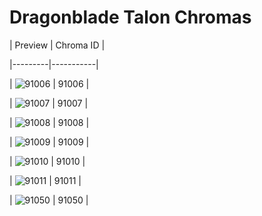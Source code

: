 # Dragonblade Talon Chromas


| Preview | Chroma ID |

|---------|-----------|

| ![91006](https://raw.communitydragon.org/latest/plugins/rcp-be-lol-game-data/global/default/v1/champion-chroma-images/91/91006.png) | 91006 |

| ![91007](https://raw.communitydragon.org/latest/plugins/rcp-be-lol-game-data/global/default/v1/champion-chroma-images/91/91007.png) | 91007 |

| ![91008](https://raw.communitydragon.org/latest/plugins/rcp-be-lol-game-data/global/default/v1/champion-chroma-images/91/91008.png) | 91008 |

| ![91009](https://raw.communitydragon.org/latest/plugins/rcp-be-lol-game-data/global/default/v1/champion-chroma-images/91/91009.png) | 91009 |

| ![91010](https://raw.communitydragon.org/latest/plugins/rcp-be-lol-game-data/global/default/v1/champion-chroma-images/91/91010.png) | 91010 |

| ![91011](https://raw.communitydragon.org/latest/plugins/rcp-be-lol-game-data/global/default/v1/champion-chroma-images/91/91011.png) | 91011 |

| ![91050](https://raw.communitydragon.org/latest/plugins/rcp-be-lol-game-data/global/default/v1/champion-chroma-images/91/91050.png) | 91050 |
